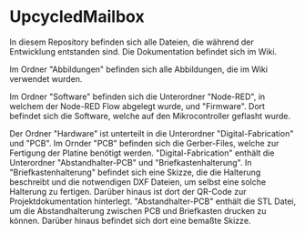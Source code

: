# UpcycledMailbox
In diesem Repository befinden sich alle Dateien, die während der Entwicklung entstanden sind. Die Dokumentation befindet sich im Wiki.

Im Ordner "Abbildungen" befinden sich alle Abbildungen, die im Wiki verwendet wurden.

Im Ordner "Software" befinden sich die Unterordner "Node-RED", in welchem der Node-RED Flow abgelegt wurde, und "Firmware". Dort befindet sich die Software, welche auf den Mikrocontroller geflasht wurde.

Der Ordner "Hardware" ist unterteilt in die Unterordner "Digital-Fabrication" und "PCB". Im Ornder "PCB" befinden sich die Gerber-Files, welche zur Fertigung der Platine benötigt werden. "Digital-Fabrication" enthält die Unterordner "Abstandhalter-PCB" und "Briefkastenhalterung". In "Briefkastenhalterung" befindet sich eine Skizze, die die Halterung beschreibt und die notwendigen DXF Dateien, um selbst eine solche Halterung zu fertigen. Darüber hinaus ist dort der QR-Code zur Projektdokumentation hinterlegt. "Abstandhalter-PCB" enthält die STL Datei, um die Abstandhalterung zwischen PCB und Briefkasten drucken zu können. Darüber hinaus befindet sich dort eine bemaßte Skizze.
